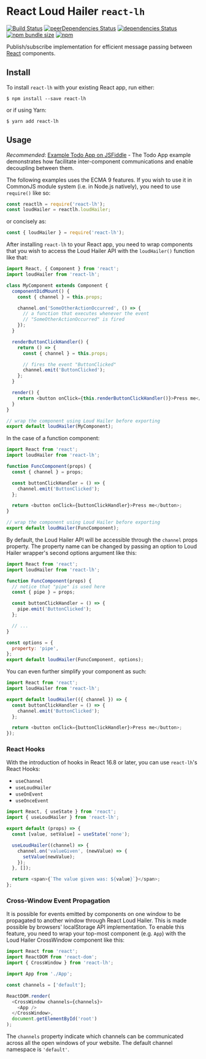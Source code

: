# React Loud Hailer `react-lh`

[![Build Status](https://travis-ci.org/mauris/react-lh.svg?branch=master)](https://travis-ci.org/mauris/react-lh) [![peerDependencies Status](https://david-dm.org/mauris/react-lh/peer-status.svg)](https://david-dm.org/mauris/react-lh?type=peer) [![dependencies Status](https://david-dm.org/mauris/react-lh/status.svg)](https://david-dm.org/mauris/react-lh) [![npm bundle size](https://img.shields.io/bundlephobia/min/react-lh.svg?style=popout)](https://www.npmjs.com/package/react-lh) [![npm](https://img.shields.io/npm/dt/react-lh.svg?style=popout)](https://www.npmjs.com/package/react-lh)

Publish/subscribe implementation for efficient message passing between [React](https://reactjs.org/) components.

## Install

To install `react-lh` with your existing React app, run either:

    $ npm install --save react-lh

or if using Yarn:

    $ yarn add react-lh

## Usage

_Recommended_: [Example Todo App on JSFiddle](https://jsfiddle.net/mauris/bzwm9f0n/) - The Todo App example demonstrates how facilitate inter-component communications and enable decoupling between them.

The following examples uses the ECMA 9 features. If you wish to use it in CommonJS module system (i.e. in Node.js natively), you need to use `require()` like so:

```javascript
const reactlh = require('react-lh');
const loudHailer = reactlh.loudHailer;
```

or concisely as:

```javascript
const { loudHailer } = require('react-lh');
```

After installing `react-lh` to your React app, you need to wrap components that you wish to access the Loud Hailer API with the `loudHailer()` function like that:

```javascript
import React, { Component } from 'react';
import loudHailer from 'react-lh';

class MyComponent extends Component {
  componentDidMount() {
    const { channel } = this.props;

    channel.on('SomeOtherActionOccurred', () => {
      // a function that executes whenever the event
      // "SomeOtherActionOccurred" is fired
    });
  }

  renderButtonClickHandler() {
    return () => {
      const { channel } = this.props;

      // fires the event "ButtonClicked"
      channel.emit('ButtonClicked');
    };
  }

  render() {
    return <button onClick={this.renderButtonClickHandler()}>Press me</button>;
  }
}

// wrap the component using Loud Hailer before exporting
export default loudHailer(MyComponent);
```

In the case of a function component:

```javascript
import React from 'react';
import loudHailer from 'react-lh';

function FuncComponent(props) {
  const { channel } = props;

  const buttonClickHandler = () => {
    channel.emit('ButtonClicked');
  };

  return <button onClick={buttonClickHandler}>Press me</button>;
}

// wrap the component using Loud Hailer before exporting
export default loudHailer(FuncComponent);
```

By default, the Loud Hailer API will be accessible through the `channel` props property. The property name can be changed by passing an option to Loud Hailer wrapper's second options argument like this:

```javascript
import React from 'react';
import loudHailer from 'react-lh';

function FuncComponent(props) {
  // notice that "pipe" is used here
  const { pipe } = props;

  const buttonClickHandler = () => {
    pipe.emit('ButtonClicked');
  };

  // ...
}

const options = {
  property: 'pipe',
};
export default loudHailer(FuncComponent, options);
```

You can even further simplify your component as such:

```javascript
import React from 'react';
import loudHailer from 'react-lh';

export default loudHailer(({ channel }) => {
  const buttonClickHandler = () => {
    channel.emit('ButtonClicked');
  };

  return <button onClick={buttonClickHandler}>Press me</button>;
});
```

### React Hooks

With the introduction of hooks in React 16.8 or later, you can use `react-lh`'s React Hooks:

- `useChannel`
- `useLoudHailer`
- `useOnEvent`
- `useOnceEvent`

```javascript
import React, { useState } from 'react';
import { useLoudHailer } from 'react-lh';

export default (props) => {
  const [value, setValue] = useState('none');

  useLoudHailer((channel) => {
    channel.on('valueGiven', (newValue) => {
      setValue(newValue);
    });
  }, []);

  return <span>{`The value given was: ${value}`}</span>;
};
```

### Cross-Window Event Propagation

It is possible for events emitted by components on one window to be propagated to another window through React Loud Hailer. This is made possible by browsers' localStorage API implementation. To enable this feature, you need to wrap your top-most component (e.g. `App`) with the Loud Hailer CrossWindow component like this:

```javascript
import React from 'react';
import ReactDOM from 'react-dom';
import { CrossWindow } from 'react-lh';

import App from './App';

const channels = ['default'];

ReactDOM.render(
  <CrossWindow channels={channels}>
    <App />
  </CrossWindow>,
  document.getElementById('root')
);
```

The `channels` property indicate which channels can be communicated across all the open windows of your website. The default channel namespace is `'default'`.
